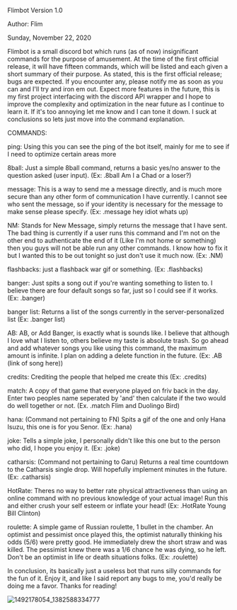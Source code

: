 Flimbot Version 1.0

Author: Flim

Sunday, November 22, 2020

Flimbot is a small discord bot which runs (as of now) insignificant commands for the purpose of amusement. At the time of the first official release, it will have fifteen commands, which will be listed and each given a short summary of their purpose. As stated, this is the first official release; bugs are expected. If you encounter any, please notify me as soon as you can and I'll try and iron em out. Expect more features in the future, this is my first project interfacing with the discord API wrapper and I hope to improve the complexity and optimization in the near future as I continue to learn it. If it's too annoying let me know and I can tone it down. I suck at conclusions so lets just move into the command explanation.


COMMANDS:

ping: Using this you can see the ping of the bot itself, mainly for me to see if I need to optimize certain areas more

8ball: Just a simple 8ball command, returns a basic yes/no answer to the question asked (user input). (Ex: .8ball Am I a Chad or a loser?)

message: This is a way to send me a message directly, and is much more secure than any other form of communication I have currently. I cannot see who sent the message, so if your identity is necessary for the message to make sense please specify. (Ex: .message hey idiot whats up)

NM: Stands for New Message, simply returns the message that I have sent. The bad thing is currently if a user runs this command and I'm not on the other end to authenticate the end of it (Like I'm not home or something) then you guys will not be able run any other commands. I know how to fix it but I wanted this to be out tonight so just don't use it much now. (Ex: .NM)

flashbacks: just a flashback war gif or something. (Ex: .flashbacks)

banger: Just spits a song out if you're wanting something to listen to. I believe there are four default songs so far, just so I could see if it works. (Ex: .banger)

banger list: Returns a list of the songs currently in the server-personalized list (Ex: .banger list)

AB: AB, or Add Banger, is exactly what is sounds like. I believe that although I love what I listen to, others believe my taste is absolute trash. So go ahead and add whatever songs you like using this command, the maximum amount is infinite. I plan on adding a delete function in the future. (Ex: .AB (link of song here))

credits: Crediting the people that helped me create this (Ex: .credits)

match: A copy of that game that everyone played on friv back in the day. Enter two peoples name seperated by 'and' then calculate if the two would do well together or not. (Ex. .match Flim and Duolingo Bird)

hana: (Command not pertaining to FN) Spits a gif of the one and only Hana Isuzu, this one is for you Senor. (Ex: .hana)

joke: Tells a simple joke, I personally didn't like this one but to the person who did, I hope you enjoy it. (Ex: .joke)

catharsis: (Command not pertaining to Garu) Returns a real time countdown to the Catharsis single drop. Will hopefully implement minutes in the future. (Ex: .catharsis)

HotRate: Theres no way to better rate physical attractiveness than using an online command with no previous knowledge of your actual image! Run this and either crush your self esteem or inflate your head! (Ex: .HotRate Young Bill Clinton)

roulette: A simple game of Russian roulette, 1 bullet in the chamber. An optimist and pessimist once played this, the optimist naturally thinking his odds (5/6) were pretty good. He immediately drew the short straw and was killed. The pessimist knew there was a 1/6 chance he was dying, so he left. Don't be an optimist in life or death situations folks. (Ex: .roulette)

In conclusion, its basically just a useless bot that runs silly commands for the fun of it. Enjoy it, and like I said report any bugs to me, you'd really be doing me a favor. Thanks for reading!


![1492178054_1382588334777](https://user-images.githubusercontent.com/72233142/99925395-9f8e7f80-2d03-11eb-9abf-4fab6599ce79.gif)
